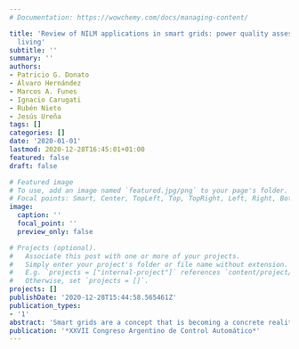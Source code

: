 ```yaml
---
# Documentation: https://wowchemy.com/docs/managing-content/

title: 'Review of NILM applications in smart grids: power quality assessment and assistedindependent
  living'
subtitle: ''
summary: ''
authors:
- Patricio G. Donato
- Álvaro Hernández
- Marcos A. Funes
- Ignacio Carugati
- Rubén Nieto
- Jesús Ureña
tags: []
categories: []
date: '2020-01-01'
lastmod: 2020-12-28T16:45:01+01:00
featured: false
draft: false

# Featured image
# To use, add an image named `featured.jpg/png` to your page's folder.
# Focal points: Smart, Center, TopLeft, Top, TopRight, Left, Right, BottomLeft, Bottom, BottomRight.
image:
  caption: ''
  focal_point: ''
  preview_only: false

# Projects (optional).
#   Associate this post with one or more of your projects.
#   Simply enter your project's folder or file name without extension.
#   E.g. `projects = ["internal-project"]` references `content/project/deep-learning/index.md`.
#   Otherwise, set `projects = []`.
projects: []
publishDate: '2020-12-28T15:44:58.565461Z'
publication_types:
- '1'
abstract: 'Smart grids are a concept that is becoming a concrete reality in developed countries, and is only just emerging in developing countries. In both cases, they are transforming the customers' relationship with electricity in unexpected ways. In this work, it is shown an overview of some functionalities that will be developed within the smart grids, which have a common denominator: the use of non-intrusive load monitoring techniques. Some of these new functionalities have special relevance in the electrical networks of developing countries which present complex challenges and need to be updated fast. There are also some of the features that will be shown to present great challenges in developed countries at present, but which will be of interest in the future in the rest of the world.'
publication: '*XXVII Congreso Argentino de Control Automático*'
---
```

